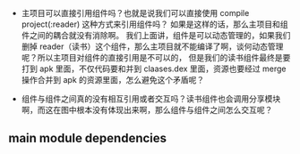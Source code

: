 - 主项目可以直接引用组件吗？也就是说我们可以直接使用 compile project(:reader) 这种方式来引用组件吗？
如果是这样的话，那么主项目和组件之间的耦合就没有消除啊。
我们上面讲，组件是可以动态管理的，如果我们删掉 reader（读书）这个组件，那么主项目就不能编译了啊，谈何动态管理呢？所以主项目对组件的直接引用是不可以的，
但是我们的读书组件最终是要打到 apk 里面，不仅代码要和并到 claases.dex 里面，资源也要经过 merge 操作合并到 apk 的资源里面，怎么避免这个矛盾呢？

- 组件与组件之间真的没有相互引用或者交互吗？读书组件也会调用分享模块啊，而这在图中根本没有体现出来啊，那么组件与组件之间怎么交互呢？

## main module dependencies